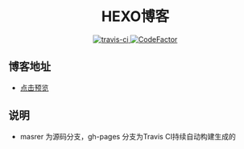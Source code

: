 

<h1 align="center">HEXO博客</h1>

<center align="center">
  <a href="https://travis-ci.org/LaoHu97/LaoHu.github.io">
    <img src="https://www.travis-ci.org/LaoHu97/LaoHu.github.io.svg?branch=master" alt="travis-ci">
  </a>
  <a href="https://www.codefactor.io/repository/github/laohu97/laohu.github.io">
    <img src="https://www.codefactor.io/repository/github/laohu97/laohu.github.io/badge" alt="CodeFactor">
  </a>
</center>

## 博客地址

- [点击预览](https://lao47.xin)

## 说明

- masrer 为源码分支，gh-pages 分支为Travis CI持续自动构建生成的